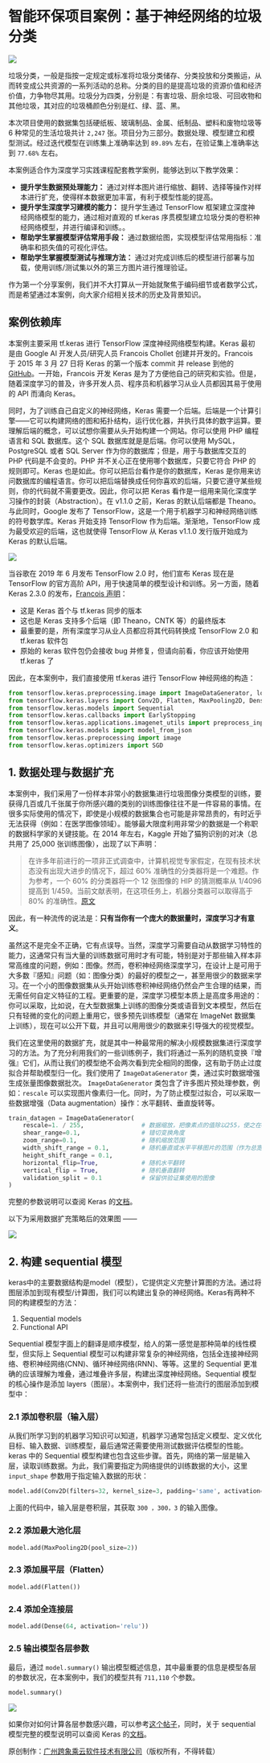 # 智能环保项目案例：基于神经网络的垃圾分类
![](l/img/1.png)

垃圾分类，一般是指按一定规定或标准将垃圾分类储存、分类投放和分类搬运，从而转变成公共资源的一系列活动的总称。分类的目的是提高垃圾的资源价值和经济价值，力争物尽其用。垃圾分为四类，分别是：有害垃圾、厨余垃圾、可回收物和其他垃圾，其对应的垃圾桶颜色分别是红、绿、蓝、黑。

本次项目使用的数据集包括硬纸板、玻璃制品、金属、纸制品、塑料和废物垃圾等 6 种常见的生活垃圾共计 `2,247` 张。项目分为三部分。数据处理、模型建立和模型测试。经过迭代模型在训练集上准确率达到 `89.89%` 左右，在验证集上准确率达到 `77.68%` 左右。

本案例适合作为深度学习实践课程配套教学案例，能够达到以下教学效果：

- **提升学生数据预处理能力：** 通过对样本图片进行缩放、翻转、选择等操作对样本进行扩充，使得样本数据更加丰富，有利于模型性能的提高。
- **提升学生深度学习建模的能力：** 提升学生通过 TensorFlow 框架建立深度神经网络模型的能力，通过相对直观的 tf.keras 序贯模型建立垃圾分类的卷积神经网络模型，并进行编译和训练。。
- **帮助学生掌握模型评估常用手段：** 通过数据绘图，实现模型评估常用指标：准确率和损失值的可视化评估。
- **帮助学生掌握模型测试与推理方法：** 通过对完成训练后的模型进行部署与加载，使用训练/测试集以外的第三方图片进行推理验证。

作为第一个分享案例，我们并不大打算从一开始就聚焦于编码细节或者数学公式，而是希望通过本案例，向大家介绍相关技术的历史及背景知识。

## 案例依赖库
本案例主要采用 tf.keras 进行 TensorFlow 深度神经网络模型构建。Keras 最初是由 Google AI 开发人员/研究人员 Francois Chollet 创建并开发的。Francois 于 2015 年 3 月 27 日将 Keras 的第一个版本 commit 并 release 到他的 [GitHub](https://github.com/fchollet)。一开始，Francois 开发 Keras 是为了方便他自己的研究和实验。但是，随着深度学习的普及，许多开发人员、程序员和机器学习从业人员都因其易于使用的 API 而涌向 Keras。

同时，为了训练自己自定义的神经网络，Keras 需要一个后端。后端是一个计算引擎——它可以构建网络的图和拓扑结构，运行优化器，并执行具体的数字运算。要理解后端的概念，可以试想你需要从头开始构建一个网站。你可以使用 PHP 编程语言和 SQL 数据库。这个 SQL 数据库就是是后端。你可以使用 MySQL，PostgreSQL 或者 SQL Server 作为你的数据库；但是，用于与数据库交互的 PHP 代码是不会变的。PHP 并不关心正在使用哪个数据库，只要它符合 PHP 的规则即可。Keras 也是如此。你可以把后台看作是你的数据库，Keras 是你用来访问数据库的编程语言。你可以把后端替换成任何你喜欢的后端，只要它遵守某些规则，你的代码就不需要更改。因此，你可以把 Keras 看作是一组用来简化深度学习操作的封装（Abstraction）。在 v1.1.0 之前，Keras 的默认后端都是 Theano。与此同时，Google 发布了 TensorFlow，这是一个用于机器学习和神经网络训练的符号数学库。Keras 开始支持 TensorFlow 作为后端。渐渐地，TensorFlow 成为最受欢迎的后端，这也就使得 TensorFlow 从 Keras v1.1.0 发行版开始成为 Keras 的默认后端。

![](./img/tf.keras.png)

当谷歌在 2019 年 6 月发布 TensorFlow 2.0 时，他们宣布 Keras 现在是 TensorFlow 的官方高阶 API，用于快速简单的模型设计和训练。另一方面，随着 Keras 2.3.0 的发布，[Francois 声明](https://github.com/keras-team/keras/releases/tag/2.3.0)：

- 这是 Keras 首个与 tf.keras 同步的版本
- 这也是 Keras 支持多个后端（即 Theano，CNTK 等）的最终版本
- 最重要的是，所有深度学习从业人员都应将其代码转换成 TensorFlow 2.0 和 tf.keras 软件包
- 原始的 keras 软件包仍会接收 bug 并修复，但请向前看，你应该开始使用 tf.keras 了

因此，在本案例中，我们直接使用 tf.keras 进行 TensorFlow 神经网络的构造：

```python
from tensorflow.keras.preprocessing.image import ImageDataGenerator, load_img, img_to_array, array_to_img
from tensorflow.keras.layers import Conv2D, Flatten, MaxPooling2D, Dense
from tensorflow.keras.models import Sequential
from tensorflow.keras.callbacks import EarlyStopping
from tensorflow.keras.applications.imagenet_utils import preprocess_input
from tensorflow.keras.models import model_from_json
from tensorflow.keras.preprocessing import image
from tensorflow.keras.optimizers import SGD
```
## 1. 数据处理与数据扩充
本案例中，我们采用了一份样本非常小的数据集进行垃圾图像分类模型的训练，要获得几百或几千张属于你所感兴趣的类别的训练图像往往不是一件容易的事情。在很多实际使用的情况下，即使是小规模的数据集合也可能是非常昂贵的，有时近乎无法获得（例如：在医学图像领域）。能够最大限度利用非常少的数据是一个称职的数据科学家的关键技能。在 2014 年左右，Kaggle 开始了猫狗识别的对决（总共用了 25,000 张训练图像），出现了以下声明：

> 在许多年前进行的一项非正式调查中，计算机视觉专家假定，在现有技术状态没有出现大进步的情况下，超过 60% 准确性的分类器将是一个难题。作为参考，一个 60% 的分类器将一个 12 张图像的 HIP 的猜测概率从 1/4096 提高到 1/459。当前文献表明，在这项任务上，机器分类器可以取得高于 80% 的准确性。[原文](http://xenon.stanford.edu/~pgolle/papers/dogcat.pdf)

因此，有一种流传的说法是：**只有当你有一个庞大的数据量时，深度学习才有意义**。

虽然这不是完全不正确，它有点误导。当然，深度学习需要自动从数据学习特性的能力，这通常只有当大量的训练数据可用时才有可能，特别是对于那些输入样本非常高维度的问题，例如：图像。然而，卷积神经网络深度学习，在设计上是可用于大多数『感知』问题（如：图像分类）的最好的模型之一，甚至用很少的数据来学习。在一个小的图像数据集从头开始训练卷积神经网络仍然会产生合理的结果，而无需任何自定义特征的工程。更重要的是，深度学习模型本质上是高度多用途的：你可以采取，比如说，在大型数据集上训练的图像分类或语音到文本模型，然后在只有轻微的变化的问题上重用它，很多预先训练模型（通常在 ImageNet 数据集上训练），现在可以公开下载，并且可以用用很少的数据来引导强大的视觉模型。

我们在这里使用的数据扩充，就是其中一种最常用的解决小规模数据集进行深度学习的方法。为了充分利用我们的一些训练例子，我们将通过一系列的随机变换『增强』它们，从而让我们的模型绝不会两次看到完全相同的图像，这有助于防止过度拟合并帮助模型归一化。我们使用了 `ImageDataGenerator` 类，通过实时数据增强生成张量图像数据批次。 `ImageDataGenerator` 类包含了许多图片预处理参数，例如：`rescale` 可以实现图片像素归一化。同时，为了防止模型过拟合，可以采取一些数据增强（Data augmentation）操作：水平翻转、垂直旋转等。

```python
train_datagen = ImageDataGenerator(
    rescale=1. / 255,                # 数据缩放，把像素点的值除以255，使之在0到1之间
    shear_range=0.1,                 # 错切变换角度
    zoom_range=0.1,                  # 随机缩放范围
    width_shift_range = 0.1,         # 随机垂直或水平平移图片的范围（作为总宽度或总高度的一部分）
    height_shift_range = 0.1,
    horizontal_flip=True,            # 随机水平翻转
    vertical_flip = True,            # 随机垂直翻转
    validation_split = 0.1           # 保留供验证集使用的图像
)
```
完整的参数说明可以查阅 Keras 的[文档](https://keras.io/zh/preprocessing/image/#imagedatagenerator)。

以下为采用数据扩充策略后的效果图 ——

![](./img/datagen.png)
## 2. 构建 sequential 模型
keras中的主要数据结构是model（模型），它提供定义完整计算图的方法。通过将图层添加到现有模型/计算图，我们可以构建出复杂的神经网络。Keras有两种不同的构建模型的方法：

1. Sequential models
2. Functional API

Sequential 模型字面上的翻译是顺序模型，给人的第一感觉是那种简单的线性模型，但实际上 Sequential 模型可以构建非常复杂的神经网络，包括全连接神经网络、卷积神经网络(CNN)、循环神经网络(RNN)、等等。这里的 Sequential 更准确的应该理解为堆叠，通过堆叠许多层，构建出深度神经网络。Sequential 模型的核心操作是添加 layers（图层）。本案例中，我们还将一些流行的图层添加到模型中：

### 2.1 添加卷积层（输入层）
从我们所学习到的机器学习知识可以知道，机器学习通常包括定义模型、定义优化目标、输入数据、训练模型，最后通常还需要使用测试数据评估模型的性能。keras 中的 Sequential 模型构建也包含这些步骤。首先，网络的第一层是输入层，读取训练数据。为此，我们需要指定为网络提供的训练数据的大小，这里 `input_shape` 参数用于指定输入数据的形状：
```python
model.add(Conv2D(filters=32, kernel_size=3, padding='same', activation='relu', input_shape=(300, 300, 3)))
```
上面的代码中，输入层是卷积层，其获取 `300 ，300，3` 的输入图像。

### 2.2 添加最大池化层
```python
model.add(MaxPooling2D(pool_size=2))
```

### 2.3 添加展平层（Flatten）
```python
model.add(Flatten())
```

### 2.4 添加全连接层
```python
model.add(Dense(64, activation='relu'))
```
### 2.5 输出模型各层参数
最后，通过 `model.summary()` 输出模型概述信息，其中最重要的信息是模型各层的参数状况，在本案例中，我们的模型共有 `711,110` 个参数。
```python
model.summary()
```

![](./img/Parameters.PNG)

如果你对如何计算各层参数感兴趣，可以参考[这个帖子](https://stackoverflow.com/questions/44608552/keras-cnn-model-parameters-calculation)，同时，关于 sequential 模型完整的模型说明可以查阅 Keras 的[文档](https://keras.io/zh/getting-started/sequential-model-guide/)。

原创制作：[广州跨象乘云软件技术有限公司](https://www.080910t.com/)（版权所有，不得转载）
